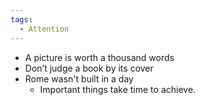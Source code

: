 ```yaml
---
tags:
  - Attention
---
```

- A picture is worth a thousand words
- Don’t judge a book by its cover
- Rome wasn't built in a day
	- Important things take time to achieve.